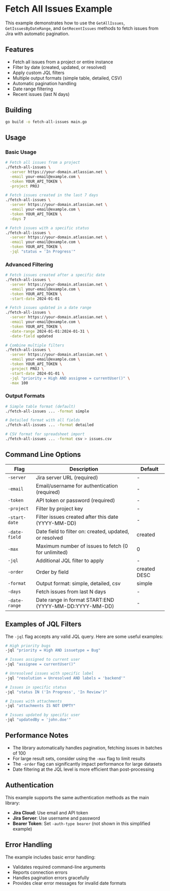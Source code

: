 # Fetch All Issues Example

This example demonstrates how to use the `GetAllIssues`, `GetIssuesByDateRange`, and `GetRecentIssues` methods to fetch issues from Jira with automatic pagination.

## Features

- Fetch all issues from a project or entire instance
- Filter by date (created, updated, or resolved)
- Apply custom JQL filters
- Multiple output formats (simple table, detailed, CSV)
- Automatic pagination handling
- Date range filtering
- Recent issues (last N days)

## Building

```bash
go build -o fetch-all-issues main.go
```

## Usage

### Basic Usage

```bash
# Fetch all issues from a project
./fetch-all-issues \
  -server https://your-domain.atlassian.net \
  -email your-email@example.com \
  -token YOUR_API_TOKEN \
  -project PROJ

# Fetch issues created in the last 7 days
./fetch-all-issues \
  -server https://your-domain.atlassian.net \
  -email your-email@example.com \
  -token YOUR_API_TOKEN \
  -days 7

# Fetch issues with a specific status
./fetch-all-issues \
  -server https://your-domain.atlassian.net \
  -email your-email@example.com \
  -token YOUR_API_TOKEN \
  -jql "status = 'In Progress'"
```

### Advanced Filtering

```bash
# Fetch issues created after a specific date
./fetch-all-issues \
  -server https://your-domain.atlassian.net \
  -email your-email@example.com \
  -token YOUR_API_TOKEN \
  -start-date 2024-01-01

# Fetch issues updated in a date range
./fetch-all-issues \
  -server https://your-domain.atlassian.net \
  -email your-email@example.com \
  -token YOUR_API_TOKEN \
  -date-range 2024-01-01:2024-01-31 \
  -date-field updated

# Combine multiple filters
./fetch-all-issues \
  -server https://your-domain.atlassian.net \
  -email your-email@example.com \
  -token YOUR_API_TOKEN \
  -project PROJ \
  -start-date 2024-01-01 \
  -jql "priority = High AND assignee = currentUser()" \
  -max 100
```

### Output Formats

```bash
# Simple table format (default)
./fetch-all-issues ... -format simple

# Detailed format with all fields
./fetch-all-issues ... -format detailed

# CSV format for spreadsheet import
./fetch-all-issues ... -format csv > issues.csv
```

## Command Line Options

| Flag | Description | Default |
|------|-------------|---------|
| `-server` | Jira server URL (required) | - |
| `-email` | Email/username for authentication (required) | - |
| `-token` | API token or password (required) | - |
| `-project` | Filter by project key | - |
| `-start-date` | Filter issues created after this date (YYYY-MM-DD) | - |
| `-date-field` | Date field to filter on: created, updated, or resolved | created |
| `-max` | Maximum number of issues to fetch (0 for unlimited) | 0 |
| `-jql` | Additional JQL filter to apply | - |
| `-order` | Order by field | created DESC |
| `-format` | Output format: simple, detailed, csv | simple |
| `-days` | Fetch issues from last N days | - |
| `-date-range` | Date range in format START:END (YYYY-MM-DD:YYYY-MM-DD) | - |

## Examples of JQL Filters

The `-jql` flag accepts any valid JQL query. Here are some useful examples:

```bash
# High priority bugs
-jql "priority = High AND issuetype = Bug"

# Issues assigned to current user
-jql "assignee = currentUser()"

# Unresolved issues with specific label
-jql "resolution = Unresolved AND labels = 'backend'"

# Issues in specific status
-jql "status IN ('In Progress', 'In Review')"

# Issues with attachments
-jql "attachments IS NOT EMPTY"

# Issues updated by specific user
-jql "updatedBy = 'john.doe'"
```

## Performance Notes

- The library automatically handles pagination, fetching issues in batches of 100
- For large result sets, consider using the `-max` flag to limit results
- The `-order` flag can significantly impact performance for large datasets
- Date filtering at the JQL level is more efficient than post-processing

## Authentication

This example supports the same authentication methods as the main library:

- **Jira Cloud**: Use email and API token
- **Jira Server**: Use username and password
- **Bearer Token**: Set `-auth-type bearer` (not shown in this simplified example)

## Error Handling

The example includes basic error handling:
- Validates required command-line arguments
- Reports connection errors
- Handles pagination errors gracefully
- Provides clear error messages for invalid date formats